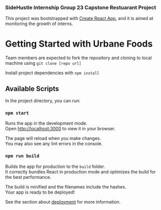 ### SideHustle Internship Group 23 Capstone Restuarant Project

This project was bootstrapped with [Create React App](https://github.com/facebook/create-react-app), 
and it is aimed at monitoring the growth of interns.

# Getting Started with Urbane Foods

Team members are expected to fork the repository and cloning to local machine using
`git clone [repo url]`

Install project dependencies with `npm install`

## Available Scripts

In the project directory, you can run:

### `npm start`

Runs the app in the development mode.\
Open [http://localhost:3000](http://localhost:3000) to view it in your browser.

The page will reload when you make changes.\
You may also see any lint errors in the console.

### `npm run build`

Builds the app for production to the `build` folder.\
It correctly bundles React in production mode and optimizes the build for the best performance.

The build is minified and the filenames include the hashes.\
Your app is ready to be deployed!

See the section about [deployment](https://facebook.github.io/create-react-app/docs/deployment) for more information.
